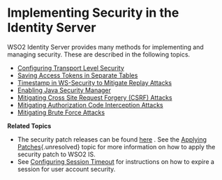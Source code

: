 # Implementing Security in the Identity Server

WSO2 Identity Server provides many methods for implementing and managing
security. These are described in the following topics.

-   [Configuring Transport Level
    Security](_Configuring_Transport_Level_Security_)
-   [Saving Access Tokens in Separate
    Tables](_Saving_Access_Tokens_in_Separate_Tables_)
-   [Timestamp in WS-Security to Mitigate Replay
    Attacks](_Timestamp_in_WS-Security_to_Mitigate_Replay_Attacks_)
-   [Enabling Java Security Manager](_Enabling_Java_Security_Manager_)
-   [Mitigating Cross Site Request Forgery (CSRF)
    Attacks](_Mitigating_Cross_Site_Request_Forgery_CSRF_Attacks_)
-   [Mitigating Authorization Code Interception
    Attacks](_Mitigating_Authorization_Code_Interception_Attacks_)
-   [Mitigating Brute Force Attacks](_Mitigating_Brute_Force_Attacks_)

**Related Topics**

-   The security patch releases can be found
    [here](http://wso2.com/security-patch-releases#identity-server)
    . See the [Applying Patches](#){.unresolved} topic for more
    information on how to apply the security patch to WSO2 IS.
-   See [Configuring Session Timeout](_Configuring_Session_Timeout_) for
    instructions on how to expire a session for user account security.
